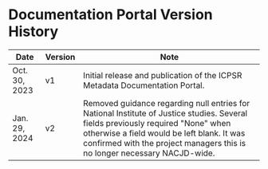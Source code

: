 # Documentation Portal Version History

| Date | Version | Note |
|------|---------|------|
| Oct. 30, 2023 | v1 | Initial release and publication of the ICPSR Metadata Documentation Portal. |
| Jan. 29, 2024 | v2 | Removed guidance regarding null entries for National Institute of Justice studies. Several fields previously required "None" when otherwise a field would be left blank. It was confirmed with the project managers this is no longer necessary NACJD-wide. |